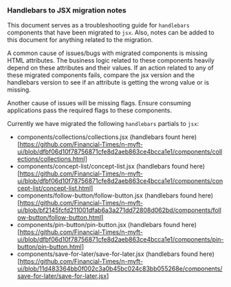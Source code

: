 ### Handlebars to JSX migration notes

This document serves as a troubleshooting guide for `handlebars` components that have been migrated to `jsx`. Also, notes can be added to this document for anything related to the migration.

A common cause of issues/bugs with migrated components is missing HTML attributes. The business logic related to these components heavily depend on these attributes and their values. If an action related to any of these migrated components fails, compare the jsx version and the handlebars version to see if an attribute is getting the wrong value or is missing.

Another cause of issues will be missing flags. Ensure consuming applications pass the required flags to these components.

Currently we have migrated the following `handlebars` partials to `jsx`:
- components/collections/collections.jsx (handlebars fount here)[https://github.com/Financial-Times/n-myft-ui/blob/dfbf06d10f78756871cfe8d2aeb863ce4bcca1e1/components/collections/collections.html]
- components/concept-list/concept-list.jsx (handlebars found here)[https://github.com/Financial-Times/n-myft-ui/blob/dfbf06d10f78756871cfe8d2aeb863ce4bcca1e1/components/concept-list/concept-list.html]
- components/follow-button/follow-button.jsx (handlebars found here)[https://github.com/Financial-Times/n-myft-ui/blob/bf2145fcfd211001dfab6a3a271dd72808d062bd/components/follow-button/follow-button.html]
- components/pin-button/pin-button.jsx (handlebars found here)[https://github.com/Financial-Times/n-myft-ui/blob/dfbf06d10f78756871cfe8d2aeb863ce4bcca1e1/components/pin-button/pin-button.html]
- components/save-for-later/save-for-later.jsx (handlebars found here)[https://github.com/Financial-Times/n-myft-ui/blob/11d483364bb0f002c3a0b45bc024c83bb055268e/components/save-for-later/save-for-later.jsx]